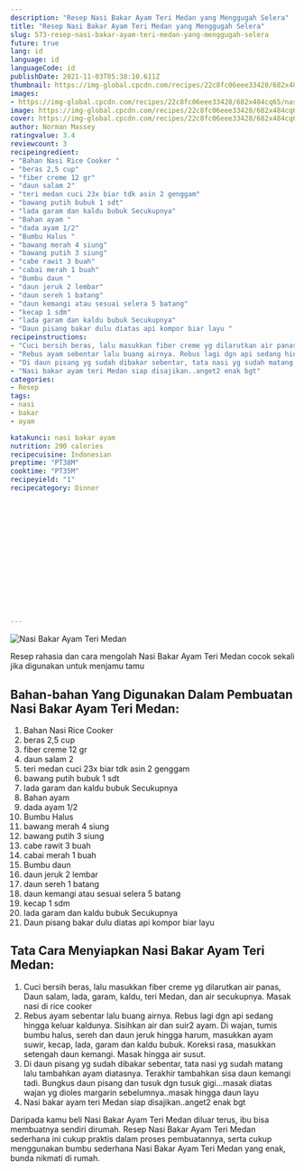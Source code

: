 ```yaml
---
description: "Resep Nasi Bakar Ayam Teri Medan yang Menggugah Selera"
title: "Resep Nasi Bakar Ayam Teri Medan yang Menggugah Selera"
slug: 573-resep-nasi-bakar-ayam-teri-medan-yang-menggugah-selera
future: true
lang: id
language: id
languageCode: id
publishDate: 2021-11-03T05:38:10.611Z 
thumbnail: https://img-global.cpcdn.com/recipes/22c8fc06eee33428/682x484cq65/nasi-bakar-ayam-teri-medan-foto-resep-utama.webp
images:
- https://img-global.cpcdn.com/recipes/22c8fc06eee33428/682x484cq65/nasi-bakar-ayam-teri-medan-foto-resep-utama.webp
image: https://img-global.cpcdn.com/recipes/22c8fc06eee33428/682x484cq65/nasi-bakar-ayam-teri-medan-foto-resep-utama.webp
cover: https://img-global.cpcdn.com/recipes/22c8fc06eee33428/682x484cq65/nasi-bakar-ayam-teri-medan-foto-resep-utama.webp
author: Norman Massey
ratingvalue: 3.4
reviewcount: 3
recipeingredient:
- "Bahan Nasi Rice Cooker "
- "beras 2,5 cup"
- "fiber creme 12 gr"
- "daun salam 2"
- "teri medan cuci 23x biar tdk asin 2 genggam"
- "bawang putih bubuk 1 sdt"
- "lada garam dan kaldu bubuk Secukupnya"
- "Bahan ayam "
- "dada ayam 1/2"
- "Bumbu Halus "
- "bawang merah 4 siung"
- "bawang putih 3 siung"
- "cabe rawit 3 buah"
- "cabai merah 1 buah"
- "Bumbu daun "
- "daun jeruk 2 lembar"
- "daun sereh 1 batang"
- "daun kemangi atau sesuai selera 5 batang"
- "kecap 1 sdm"
- "lada garam dan kaldu bubuk Secukupnya"
- "Daun pisang bakar dulu diatas api kompor biar layu "
recipeinstructions:
- "Cuci bersih beras, lalu masukkan fiber creme yg dilarutkan air panas, Daun salam, lada, garam, kaldu, teri Medan, dan air secukupnya. Masak nasi di rice cooker"
- "Rebus ayam sebentar lalu buang airnya. Rebus lagi dgn api sedang hingga keluar kaldunya. Sisihkan air dan suir2 ayam. Di wajan, tumis bumbu halus, sereh dan daun jeruk hingga harum, masukkan ayam suwir, kecap, lada, garam dan kaldu bubuk. Koreksi rasa, masukkan setengah daun kemangi. Masak hingga air susut."
- "Di daun pisang yg sudah dibakar sebentar, tata nasi yg sudah matang lalu tambahkan ayam diatasnya. Terakhir tambahkan sisa daun kemangi tadi. Bungkus daun pisang dan tusuk dgn tusuk gigi...masak diatas wajan yg dioles margarin sebelumnya..masak hingga daun layu"
- "Nasi bakar ayam teri Medan siap disajikan..anget2 enak bgt"
categories:
- Resep
tags:
- nasi
- bakar
- ayam

katakunci: nasi bakar ayam 
nutrition: 290 calories
recipecuisine: Indonesian
preptime: "PT38M"
cooktime: "PT35M"
recipeyield: "1"
recipecategory: Dinner


     
    
    
    
    
    
    
    
    
    
    
      
    
---
```



![Nasi Bakar Ayam Teri Medan](https://img-global.cpcdn.com/recipes/22c8fc06eee33428/682x484cq65/nasi-bakar-ayam-teri-medan-foto-resep-utama.webp)

Resep rahasia dan cara mengolah  Nasi Bakar Ayam Teri Medan cocok sekali jika digunakan untuk menjamu tamu

<!--inarticleads1-->

## Bahan-bahan Yang Digunakan Dalam Pembuatan Nasi Bakar Ayam Teri Medan:

1. Bahan Nasi Rice Cooker 
1. beras 2,5 cup
1. fiber creme 12 gr
1. daun salam 2
1. teri medan cuci 23x biar tdk asin 2 genggam
1. bawang putih bubuk 1 sdt
1. lada garam dan kaldu bubuk Secukupnya
1. Bahan ayam 
1. dada ayam 1/2
1. Bumbu Halus 
1. bawang merah 4 siung
1. bawang putih 3 siung
1. cabe rawit 3 buah
1. cabai merah 1 buah
1. Bumbu daun 
1. daun jeruk 2 lembar
1. daun sereh 1 batang
1. daun kemangi atau sesuai selera 5 batang
1. kecap 1 sdm
1. lada garam dan kaldu bubuk Secukupnya
1. Daun pisang bakar dulu diatas api kompor biar layu 



<!--inarticleads2-->

## Tata Cara Menyiapkan Nasi Bakar Ayam Teri Medan:

1. Cuci bersih beras, lalu masukkan fiber creme yg dilarutkan air panas, Daun salam, lada, garam, kaldu, teri Medan, dan air secukupnya. Masak nasi di rice cooker
1. Rebus ayam sebentar lalu buang airnya. Rebus lagi dgn api sedang hingga keluar kaldunya. Sisihkan air dan suir2 ayam. Di wajan, tumis bumbu halus, sereh dan daun jeruk hingga harum, masukkan ayam suwir, kecap, lada, garam dan kaldu bubuk. Koreksi rasa, masukkan setengah daun kemangi. Masak hingga air susut.
1. Di daun pisang yg sudah dibakar sebentar, tata nasi yg sudah matang lalu tambahkan ayam diatasnya. Terakhir tambahkan sisa daun kemangi tadi. Bungkus daun pisang dan tusuk dgn tusuk gigi...masak diatas wajan yg dioles margarin sebelumnya..masak hingga daun layu
1. Nasi bakar ayam teri Medan siap disajikan..anget2 enak bgt




Daripada kamu beli  Nasi Bakar Ayam Teri Medan  diluar terus, ibu  bisa membuatnya sendiri dirumah. Resep  Nasi Bakar Ayam Teri Medan  sederhana ini cukup praktis dalam proses pembuatannya, serta cukup menggunakan bumbu sederhana  Nasi Bakar Ayam Teri Medan  yang enak, bunda nikmati di rumah.
